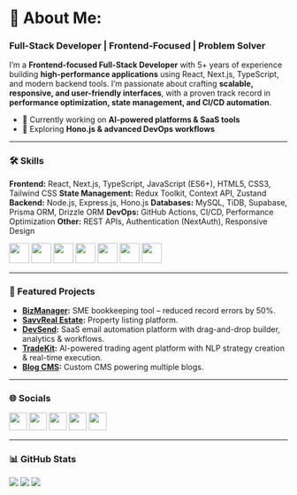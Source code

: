 # 💫 About Me:

### Full-Stack Developer | Frontend-Focused | Problem Solver

I’m a **Frontend-focused Full-Stack Developer** with 5+ years of experience building **high-performance applications** using React, Next.js, TypeScript, and modern backend tools. I’m passionate about crafting **scalable, responsive, and user-friendly interfaces**, with a proven track record in **performance optimization, state management, and CI/CD automation**.


* 🚀 Currently working on **AI-powered platforms & SaaS tools**
* 🧠 Exploring **Hono.js & advanced DevOps workflows**

---

### 🛠️ Skills

**Frontend:** React, Next.js, TypeScript, JavaScript (ES6+), HTML5, CSS3, Tailwind CSS
**State Management:** Redux Toolkit, Context API, Zustand
**Backend:** Node.js, Express.js, Hono.js
**Databases:** MySQL, TiDB, Supabase, Prisma ORM, Drizzle ORM
**DevOps:** GitHub Actions, CI/CD, Performance Optimization
**Other:** REST APIs, Authentication (NextAuth), Responsive Design

<p align="left">
<a href="https://reactjs.org/" target="_blank"><img src="https://raw.githubusercontent.com/danielcranney/readme-generator/main/public/icons/skills/react-colored.svg" width="36" height="36" /></a>
<a href="https://nextjs.org/" target="_blank"><img src="https://raw.githubusercontent.com/danielcranney/readme-generator/main/public/icons/skills/nextjs-colored.svg" width="36" height="36" /></a>
<a href="https://www.typescriptlang.org/" target="_blank"><img src="https://raw.githubusercontent.com/danielcranney/readme-generator/main/public/icons/skills/typescript-colored.svg" width="36" height="36" /></a>
<a href="https://nodejs.org/" target="_blank"><img src="https://raw.githubusercontent.com/danielcranney/readme-generator/main/public/icons/skills/nodejs-colored.svg" width="36" height="36" /></a>
<a href="https://expressjs.com/" target="_blank"><img src="https://raw.githubusercontent.com/danielcranney/readme-generator/main/public/icons/skills/express-colored.svg" width="36" height="36" /></a>
<a href="https://tailwindcss.com/" target="_blank"><img src="https://raw.githubusercontent.com/danielcranney/readme-generator/main/public/icons/skills/tailwindcss-colored.svg" width="36" height="36" /></a>
<a href="https://www.mysql.com/" target="_blank"><img src="https://raw.githubusercontent.com/danielcranney/readme-generator/main/public/icons/skills/mysql-colored.svg" width="36" height="36" /></a>
</p>  

---

### 🚀 Featured Projects

* **[BizManager](https://www.bizmanager.africa):** SME bookkeeping tool – reduced record errors by 50%.
* **[SavvReal Estate](https://savvreal-estate.gelapps.online):** Property listing platform.
* **[DevSend](https://devsend.netlify.app):** SaaS email automation platform with drag-and-drop builder, analytics & workflows.
* **[TradeKit](https://tradekit.fun):** AI-powered trading agent platform with NLP strategy creation & real-time execution.
* **[Blog CMS](https://blog.devvick.online):** Custom CMS powering multiple blogs.

---

### 🌐 Socials

<p align="left">
<a href="https://github.com/darkcodewrangler"><img src="https://raw.githubusercontent.com/danielcranney/readme-generator/main/public/icons/socials/github.svg" width="32" /></a>
<a href="https://twitter.com/codewithveek"><img src="https://raw.githubusercontent.com/danielcranney/readme-generator/main/public/icons/socials/twitter.svg" width="32" /></a>
<a href="https://blog.devvick.com"><img src="https://raw.githubusercontent.com/danielcranney/readme-generator/main/public/icons/socials/hashnode.svg" width="32" /></a>
<a href="https://www.instagram.com/lucky_victory1"><img src="https://raw.githubusercontent.com/danielcranney/readme-generator/main/public/icons/socials/instagram.svg" width="32" /></a>
<a href="https://www.dev.to/codewithvick"><img src="https://raw.githubusercontent.com/danielcranney/readme-generator/main/public/icons/socials/devto.svg" width="32" /></a>
</p>  

---

### 📊 GitHub Stats

<a href="https://github.com/lucky-victory"><img src="https://github-readme-stats.vercel.app/api?username=lucky-victory&show_icons=true&theme=radical" /></a> <a href="https://github.com/lucky-victory"><img src="https://github-readme-streak-stats.herokuapp.com?user=lucky-victory&theme=radical" /></a> <a href="https://github.com/lucky-victory"><img src="https://github-readme-stats.vercel.app/api/top-langs/?username=lucky-victory&layout=compact&theme=radical" /></a>
